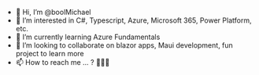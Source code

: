 - 👋 Hi, I’m @boolMichael
- 👀 I’m interested in C#, Typescript, Azure, Microsoft 365, Power Platform, etc.
- 🌱 I’m currently learning Azure Fundamentals 
- 💞️ I’m looking to collaborate on blazor apps, Maui development, fun project to learn more
- 📫 How to reach me ... ? 👻👻👻

<!---
boolMichael/boolMichael is a ✨ special ✨ repository because its `README.md` (this file) appears on your GitHub profile.
You can click the Preview link to take a look at your changes.
--->
